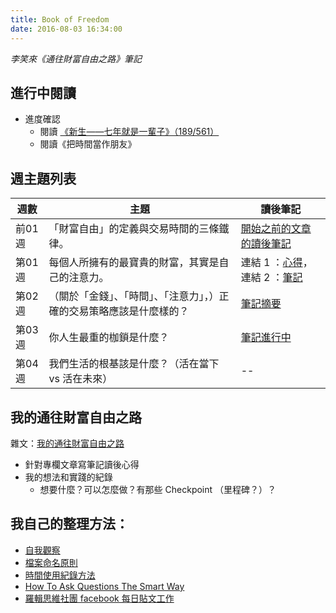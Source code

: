 ```yaml
---
title: Book of Freedom
date: 2016-08-03 16:34:00
---
```


*李笑來《通往財富自由之路》筆記*

## 進行中閱讀

- 進度確認
    - 閱讀 [《新生——七年就是一輩子》（189/561）](/Freedom/7-year-is-a-lifetime)
    - 閱讀《把時間當作朋友》

## 週主題列表

週數 | 主題 | 讀後筆記
---- | ---- | --------
前01週 | 「財富自由」的定義與交易時間的三條鐵律。 | [開始之前的文章的讀後筆記](http://hanscholem.tw/2016/08/05/BOF-X000-Before-the-Column-Start/)
第01週 | 每個人所擁有的最寶貴的財富，其實是自己的注意力。 | 連結 1 ：[心得](/2016/08/02/20160801-What-is-Most-Precious-for-You/)，連結 2 ：[筆記](/2016/08/06/BOF-X001-1st-Week/)
第02週 | （關於「金錢」、「時間」、「注意力」，）正確的交易策略應該是什麼樣的？ | [筆記摘要](/2016/08/12/BOF-X002-Zip-note/)
第03週 | 你人生最重的枷鎖是什麼？ | [筆記進行中](http://hanscholem.tw/tags/%E9%96%B1%E8%AE%80%E7%AD%86%E8%A8%98/)
第04週 | 我們生活的根基該是什麼？（活在當下 vs 活在未來） | -- |


## 我的通往財富自由之路

雜文：[我的通往財富自由之路](/2016/08/02/BOF-My-Way-to-Freedom/#comment-2829596752)


- 針對專欄文章寫筆記讀後心得
- 我的想法和實踐的紀錄
    - 想要什麼？可以怎麼做？有那些 Checkpoint （里程碑？）？

## 我自己的整理方法：

- [自我觀察](http://hanscholem.tw/Freedom/self_observe)
- [檔案命名原則](/2016/08/03/BOF-M000/)
- [時間使用紀錄方法](/2016/08/03/BOF-M001-Time-Track/)
- [How To Ask Questions The Smart Way](http://www.catb.org/esr/faqs/smart-questions.html)
- [羅輯思維社團 facebook 每日貼文工作](/Freedom/ljsw_luopangdaily)
